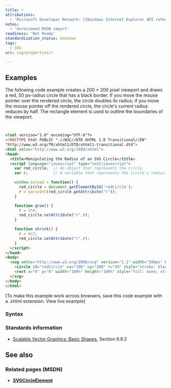 ```yaml
---
title: r
attributions:
  - 'Microsoft Developer Network: [[Windows Internet Explorer API reference](http://msdn.microsoft.com/en-us/library/ie/hh828809%28v=vs.85%29.aspx) Article]'
notes:
  - 'Unreviewed MSDN import'
readiness: 'Not Ready'
standardization_status: Unknown
tags:
  - SVG
uri: svg/properties/r

---
```

## <span>Examples</span>

The following code example creates a 200 × 200 pixel viewport and draws a red, 50 px-radius circle that has a black border. If you move the mouse pointer over the rendered circle, the circle doubles its radius; if you move the mouse pointer off the rendered circle, the circle's current radius reduces by half. The rectangle element is used to outline the boundaries of the viewport.

``` html


<?xml version="1.0" encoding="UTF-8"?>
<!DOCTYPE html PUBLIC "-//W3C//DTD XHTML 1.0 Transitional//EN"
"http://www.w3.org/TR/xhtml1/DTD/xhtml1-transitional.dtd">
<html xmlns="http://www.w3.org/1999/xhtml">
<head>
  <title>Manipulating the Radius of an SVG Circle</title>
  <script language="javascript" type="text/javascript">
    var red_circle;  // An object that represents the circle.
    var r;           // A variable that represents the circle's radius.

    window.onload = function() {
      red_circle = document.getElementById('redCircle');
      r = parseInt(red_circle.getAttribute("r"));
    }

    function grow() {
      r = 2*r;
      red_circle.setAttribute("r",r);
    }

    function shrink() {
      r = r/2;
      red_circle.setAttribute("r",r);
    }
  </script>
</head>
<body>
  <svg xmlns="http://www.w3.org/2000/svg" version="1.1" width="200px" height="200px">
    <circle id="redCircle" cx="100" cy="100" r="50" style="stroke: black; fill: red;" onmouseover="grow()" onmouseout="shrink()"/>
    <rect x="0" y="0" width="100%" height="100%" style="fill: none; stroke: black;"/>
  </svg>
</body>
</html>
```

</pre>
[To make this example work across browsers, save this code example with a .xhtml extension. View live example]

### <span>Syntax</span>

### <span>Standards information</span>

-   [Scalable Vector Graphics: Basic Shapes](http://go.microsoft.com/fwlink/p/?linkid=204737), Section 9.8.2

## <span>See also</span>

### <span>Related pages (MSDN)</span>

-   [**SVGCircleElement**](/svg/elements/circle)
